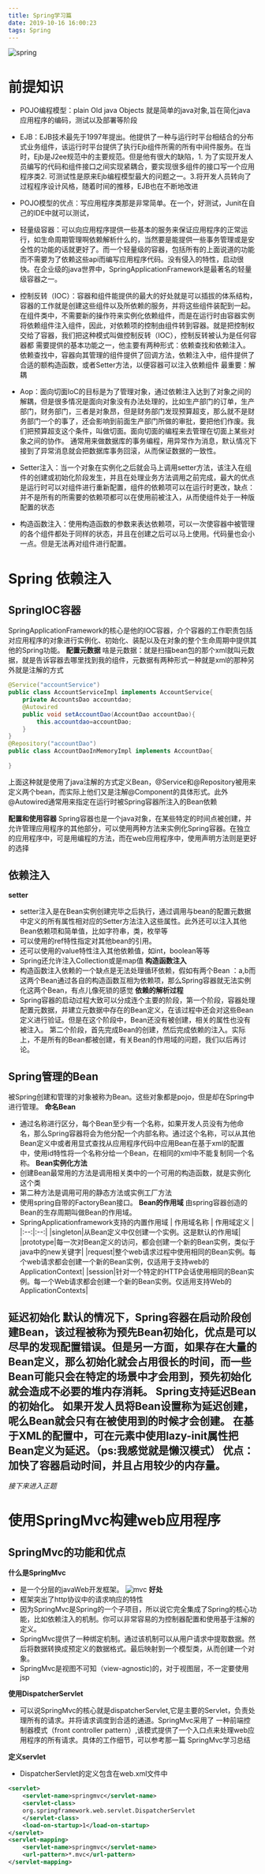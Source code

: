 ```yaml
---
title: Spring学习篇
date: 2019-10-16 16:00:23
tags: Spring
---
```

![spring](spring.jpg)
<!--more-->
# 前提知识
+ POJO编程模型：plain Old java Objects 就是简单的java对象,旨在简化java应用程序的编码，测试以及部署等阶段

+ EJB：EJB技术最先于1997年提出。他提供了一种与运行时平台相结合的分布式业务组件，该运行时平台提供了执行Ejb组件所需的所有中间件服务。在当时，Ejb是J2ee规范中的主要规范。但是他有很大的缺陷，1. 为了实现开发人员编写的代码和组件接口之间实现紧耦合，要实现很多组件的接口写一个应用程序类2. 可测试性是原来Ejb编程模型最大的问题之一。3.将开发人员转向了过程程序设计风格，随着时间的推移，EJB也在不断地改进
+ POJO模型的优点：写应用程序类那是非常简单。在一个，好测试，Junit在自己的IDE中就可以测试，

+ 轻量级容器：可以向应用程序提供一些基本的服务来保证应用程序的正常运行，如生命周期管理啊依赖解析什么的，当然要是能提供一些事务管理或是安全性的功能的话就更好了。而一个轻量级的容器，包括所有的上面说道的功能而不需要为了依赖这些api而编写应用程序代码。没有侵入的特性，启动很快。在企业级的java世界中，SpringApplicationFramework是最著名的轻量级容器之一。

+ 控制反转（IOC）：容器和组件能提供的最大的好处就是可以插拔的体系结构，容器的工作就是创建这些组件以及所依赖的服务，并将这些组件装配到一起。在组件类中，不需要新的操作符来实例化依赖组件，而是在运行时由容器实例将依赖组件注入组件，因此，对依赖项的控制由组件转到容器。就是把控制权交给了容器，我们把这种模式叫做控制反转（IOC），控制反转被认为是任何容器都 需要提供的基本功能之一，他主要有两种形式：依赖查找和依赖注入。 依赖查找中，容器向其管理的组件提供了回调方法，依赖注入中，组件提供了合适的额构造函数，或者Setter方法，以便容器可以注入依赖组件
最重要：解耦

+ Aop：面向切面IoC的目标是为了管理对象，通过依赖注入达到了对象之间的解耦，但是很多情况是面向对象没有办法处理的，比如生产部门的订单，生产部门，财务部门，三者是对象昂，但是财务部门发现预算超支，那么就不是财务部门一个的事了，还会影响到前面生产部门所做的审批，要把他们作废。我们把预算超支这个条件，叫做切面。面向切面的编程来去管理在切面上某些对象之间的协作。
	通常用来做数据库的事务编程，用异常作为消息，默认情况下接到了异常消息就会把数据库事务回滚，从而保证数据的一致性。

+ Setter注入：当一个对象在实例化之后就会马上调用setter方法，该注入在组件的创建或初始化阶段发生，并且在处理业务方法调用之前完成，最大的优点是运行时可以对组件进行重新配置，组件的依赖项可以在运行时更改，缺点：并不是所有的所需要的依赖项都可以在使用前被注入，从而使组件处于一种版配置的状态

+ 构造函数注入：使用构造函数的参数来表达依赖项，可以一次使容器中被管理的各个组件都处于同样的状态，并且在创建之后可以马上使用。代码量也会小一点。但是无法再对组件进行配置。

# Spring 依赖注入
## SpringIOC容器
SpringApplicationFramework的核心是他的IOC容器，介个容器的工作职责包括对应用程序的对象进行实例化、初始化、装配以及在对象的整个生命周期中提供其他的Spring功能。
**配置元数据**
啥是元数据：就是扫描bean包的那个xml就叫元数据，就是告诉容器去哪里找到我的组件，元数据有两种形式一种就是xml的那种另外就是注解的方式
```java
@Service("accountService")
public class AccountServiceImpl implements AccountService{
	private AccountsDao accountdao;
	@Autowired
	public void setAccountDao(AccountDao accountDao){
		this.accountdao=accountDao;
	}
}
@Repository("accountDao")
public class AccountDaoInMemoryImpl implements AccountDao{
	
}
```
上面这种就是使用了java注解的方式定义Bean，@Service和@Repository被用来定义两个bean，而实际上他们又是注解@Component的具体形式。此外@Autowired通常用来指定在运行时被Spring容器所注入的Bean依赖

**配置和使用容器**
Spring容器也是一个java对象，在某些特定的时间点被创建，并允许管理应用程序的其他部分，可以使用两种方法来实例化Spring容器。在独立的应用程序中，可是用编程的方法，而在web应用程序中，使用声明方法则是更好的选择

## 依赖注入
**setter**
+ setter注入是在Bean实例创建完毕之后执行，通过调用与bean的配置元数据中定义的所有属性相对应的Setter方法注入这些属性。此外还可以注入其他Bean依赖项和简单值，比如字符串，类，枚举等
+ 可以使用<property>的ref特性指定对其他bean的引用。
+ 还可以使用<property>的value特性注入其他依赖值，如int，boolean等等
+ Spring还允许注入Collection或是map值
**构造函数注入**
+ 构造函数注入依赖的一个缺点是无法处理循环依赖，假如有两个Bean ：a,b而这两个Bean通过各自的构造函数互相为依赖项，那么Spring容器就无法实例化这两个Bean，有点儿像死锁的感觉
**依赖的解析过程**
+ Spring容器的启动过程大致可以分成连个主要的阶段，第一个阶段，容器处理配置元数据，并建立元数据中存在的Bean定义，在该过程中还会对这些Bean定义进行验证。但是在这个阶段中，Bean还没有被创建，相关的属性也没有被注入。  第二个阶段，首先完成Bean的创建，然后完成依赖的注入。实际上，不是所有的Bean都被创建，有关Bean的作用域的问题，我们以后再讨论。
## Spring管理的Bean
被Spring创建和管理的对象被称为Bean。这些对象都是pojo，但是却在Spring中进行管理。
**命名Bean**
+ 通过名称进行区分，每个Bean至少有一个名称，如果开发人员没有为他命名，那么Spring容器将会为他分配一个内部名称。通过这个名称，可以从其他Bean定义中或者用显式查找从应用程序代码中应用Bean在基于xml的配置中，使用id特性将一个名称分给一个Bean，在相同的xml中不能复制同一个名称。
**Bean实例化方法**
+ 创建Bean最常用的方法是调用相关类中的一个可用的构造函数，就是实例化这个类
+ 第二种方法是调用可用的静态方法或实例工厂方法
+ 使用spring自带的FactoryBean接口。
**Bean的作用域**
由spring容器创造的Bean的生存周期叫做Bean的作用域。
+ SpringApplicationframework支持的内置作用域
| 作用域名称 | 作用域定义 |
|:--:|:--:|
|singleton|从Bean定义中仅创建一个实例。这是默认的作用域|
|prototype|每一次对Bean定义的访问，都会创建一个新的Bean实例，类似于java中的new关键字|
|request|整个web请求过程中使用相同的Bean实例。每个web请求都会创建一个新的Bean实例，仅适用于支持web的ApplicationContext|
|session|针对一个特定的HTTP会话使用相同的Bean实例。每一个Web请求都会创建一个新的Bean实例。仅适用支持Web的ApplicationContexts|

**延迟初始化**
    默认的情况下，Spring容器在启动阶段创建Bean，该过程被称为预先Bean初始化，优点是可以尽早的发现配置错误。但是另一方面，如果存在大量的Bean定义，那么初始化就会占用很长的时间，而一些Bean可能只会在特定的场景中才会用到，预先初始化就会造成不必要的堆内存消耗。
	Spring支持延迟Bean的初始化。
	如果开发人员将Bean设置称为延迟创建，呢么Bean就会只有在被使用到的时候才会创建。
	在基于XML的配置中，可在<bean>元素中使用lazy-init属性把Bean定义为延迟。（ps:我感觉就是懒汉模式）
	优点：加快了容器启动时间，并且占用较少的内存量。
---
*接下来进入正题*
# 使用SpringMvc构建web应用程序
## SpringMvc的功能和优点
**什么是SpringMvc**
+ 是一个分层的javaWeb开发框架。
![mvc](mvc.png)
**好处**
+ 框架突出了http协议中的请求响应的特性
+ 因为SpringMvc是Spring的一个子项目，所以说它完全集成了Spring的核心功能，比如依赖注入的机制。你可以非常容易的为控制器配置和使用基于注解的定义。
+ SpringMvc提供了一种绑定机制。通过该机制可以从用户请求中提取数据。然后将数据转换成预定义的数据格式。最后映射到一个模型类，从而创建一个对象。
+ SpringMvc是视图不可知（view-agnostic)的，对于视图层，不一定要使用jsp

**使用DispatcherServlet**
+ 可以说SpringMvc的核心就是dispatcherServlet,它是主要的Servlet，负责处理所有的请求。并将请求调度到合适的通道。SpringMvc采用了 一种前端控制器模式（front controller pattern）,该模式提供了一个入口点来处理web应用程序的所有请求。具体的工作细节，可以参考那一篇  SpringMvc学习总结

**定义servlet**
+ DispatcherServlet的定义包含在web.xml文件中
```xml
<servlet>
	<servlet-name>springmvc</servlet-name>
	<servlet-class>
	org.springframework.web.servlet.DispatcherServlet
	</servlet-class>
	<load-on-startup>1</load-on-startup>
</servlet>
<servlet-mapping>
	<servlet-name>springmvc</servlet-name>
	<url-pattern>*.mvc</url-pattern>
</servlet-mapping>
```

